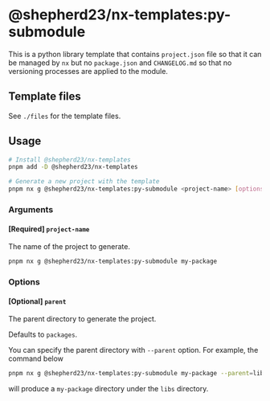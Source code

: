 # @shepherd23/nx-templates:py-submodule

This is a python library template
that contains `project.json` file so that it can be managed by `nx`
but no `package.json` and `CHANGELOG.md` so that no versioning processes
are applied to the module.

## Template files

See `./files` for the template files.

## Usage

```bash
# Install @shepherd23/nx-templates
pnpm add -D @shepherd23/nx-templates

# Generate a new project with the template
pnpm nx g @shepherd23/nx-templates:py-submodule <project-name> [options]
```

### Arguments

#### [Required] `project-name`

The name of the project to generate. 

```bash
pnpm nx g @shepherd23/nx-templates:py-submodule my-package
```

### Options

#### [Optional] `parent`

The parent directory to generate the project. 

Defaults to `packages`.

You can specify the parent directory with `--parent` option. For example, the command below

```bash
pnpm nx g @shepherd23/nx-templates:py-submodule my-package --parent=libs
```

will produce a `my-package` directory under the `libs` directory.
